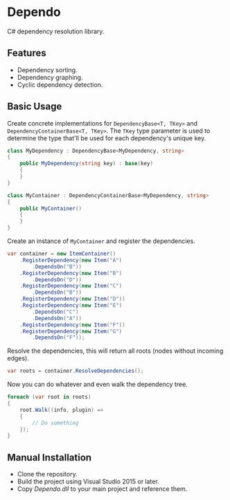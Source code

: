 # Dependo

C# dependency resolution library.

## Features

* Dependency sorting.
* Dependency graphing.
* Cyclic dependency detection.

## Basic Usage

Create concrete implementations for `DependencyBase<T, TKey>` and `DependencyContainerBase<T, TKey>`. The `TKey` type parameter is used to determine the type that'll be used for each dependency's unique key.

```csharp
class MyDependency : DependencyBase<MyDependency, string>
{
    public MyDependency(string key) : base(key)
    {
    }
}
```

```csharp
class MyContainer : DependencyContainerBase<MyDependency, string>
{
    public MyContainer()
    {
    }
}
```

Create an instance of `MyContainer` and register the dependencies.

```csharp
var container = new ItemContainer()
	.RegisterDependency(new Item("A")
		.DependsOn("B"))
	.RegisterDependency(new Item("B")
		.DependsOn("D"))
	.RegisterDependency(new Item("C")
		.DependsOn("B"))
	.RegisterDependency(new Item("D"))
	.RegisterDependency(new Item("E")
		.DependsOn("C")
		.DependsOn("A"))
	.RegisterDependency(new Item("F"))
	.RegisterDependency(new Item("G")
		.DependsOn("F"));
```

Resolve the dependencies, this will return all roots (nodes without incoming edges).

```csharp
var roots = container.ResolveDependencies();
```

Now you can do whatever and even walk the dependency tree.

```csharp
foreach (var root in roots)
{
    root.Walk((info, plugin) =>
    {
        // Do something
    });
}
```

## Manual Installation

* Clone the repository.
* Build the project using Visual Studio 2015 or later.
* Copy _Dependo.dll_ to your main project and reference them.
